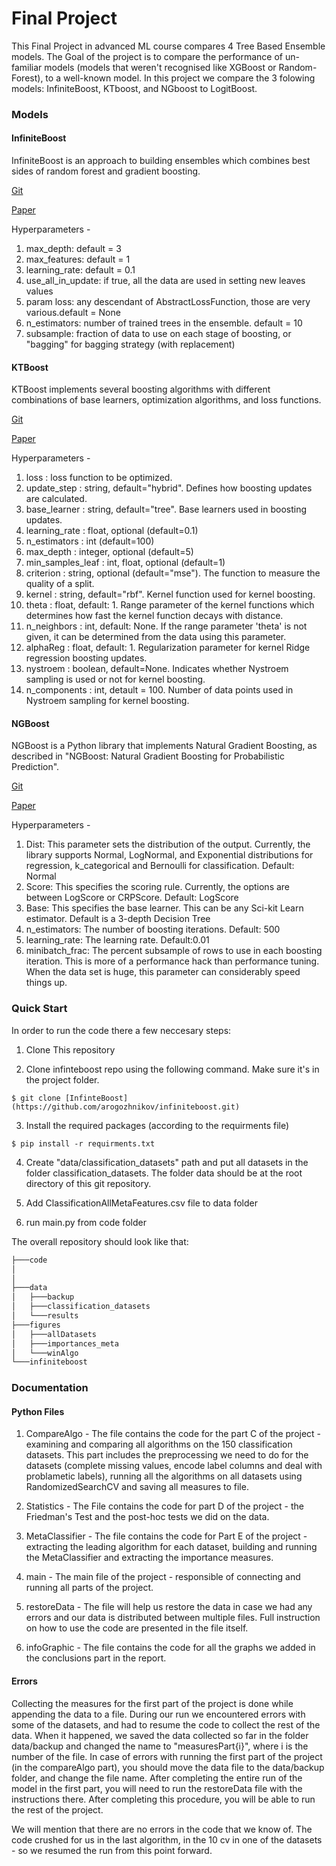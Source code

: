 # Final Project 

This Final Project in advanced ML course compares 4 Tree Based Ensemble models. The Goal of the project is to compare the performance of un-familiar models (models that weren't recognised like XGBoost or Random-Forest), to a well-known model. 
In this project we compare the 3 folowing models: InfiniteBoost, KTboost, and NGboost to LogitBoost. 

### Models
#### InfiniteBoost
InfiniteBoost is an approach to building ensembles which combines best sides of random forest and gradient boosting. 

[Git](https://github.com/arogozhnikov/infiniteboost)

[Paper](https://arxiv.org/abs/1706.01109)

Hyperparameters - 
1. max_depth: default = 3
2. max_features: default = 1
3. learning_rate: default = 0.1
4. use_all_in_update: if true, all the data are used in setting new leaves values
5. param loss: any descendant of AbstractLossFunction, those are very various.default = None
6. n_estimators: number of trained trees in the ensemble. default = 10
7. subsample: fraction of data to use on each stage of boosting, or "bagging" for bagging strategy (with replacement)

#### KTBoost
KTBoost implements several boosting algorithms with different combinations of base learners, optimization algorithms, and loss functions.

[Git](https://github.com/fabsig/KTBoost)

[Paper](https://arxiv.org/abs/1902.03999)

Hyperparameters - 
1. loss : loss function to be optimized.
2. update_step : string, default="hybrid". Defines how boosting updates are calculated. 
3. base_learner : string, default="tree". Base learners used in boosting updates. 
4. learning_rate : float, optional (default=0.1)
5. n_estimators : int (default=100)
6. max_depth : integer, optional (default=5)
7. min_samples_leaf : int, float, optional (default=1)
8. criterion : string, optional (default="mse"). The function to measure the quality of a split.
9. kernel : string, default="rbf". Kernel function used for kernel boosting. 
10. theta : float, default: 1. Range parameter of the kernel functions which determines how fast the kernel function decays with distance.
11. n_neighbors : int, default: None. If the range parameter 'theta' is not given, it can be determined from the data using this parameter. 
12. alphaReg : float, default: 1. Regularization parameter for kernel Ridge regression boosting updates.
13. nystroem : boolean, default=None. Indicates whether Nystroem sampling is used or not for kernel boosting.
14. n_components : int, detault = 100. Number of data points used in Nystroem sampling for kernel boosting.

#### NGBoost
NGBoost is a Python library that implements Natural Gradient Boosting, as described in "NGBoost: Natural Gradient Boosting for Probabilistic Prediction". 

[Git](https://stanfordmlgroup.github.io/projects/ngboost/)

[Paper](https://arxiv.org/abs/1910.03225)

Hyperparameters - 
1. Dist: This parameter sets the distribution of the output. Currently, the library supports Normal, LogNormal, and Exponential distributions for regression, k_categorical and Bernoulli for classification. Default: Normal
2. Score: This specifies the scoring rule. Currently, the options are between LogScore or CRPScore. Default: LogScore
3. Base: This specifies the base learner. This can be any Sci-kit Learn estimator. Default is a 3-depth Decision Tree
4. n_estimators: The number of boosting iterations. Default: 500
5. learning_rate: The learning rate. Default:0.01
6. minibatch_frac: The percent subsample of rows to use in each boosting iteration. This is more of a performance hack than performance tuning. When the data set is huge, this parameter can considerably speed things up.

### Quick Start
In order to run the code there a few neccesary steps: 

1. Clone This repository

2. Clone infinteboost repo using the following command. Make sure it's in the project folder. 

`$ git clone [InfinteBoost](https://github.com/arogozhnikov/infiniteboost.git)` 

3. Install the required packages (according to the requirments file)

`$ pip install -r requirments.txt` 

4. Create "data/classification_datasets" path and put all datasets in the folder classification_datasets. The folder data should be at the root directory of this git repository.

5. Add ClassificationAllMetaFeatures.csv file to data folder

6. run main.py from code folder

The overall repository should look like that:

```bash
├───code
│  
│  
├───data
│   ├───backup
│   ├───classification_datasets
│   └───results
├───figures
│   ├───allDatasets
│   ├───importances_meta
│   └───winAlgo
└───infiniteboost

```
### Documentation
#### Python Files 

1. CompareAlgo - The file contains the code for the part C of the project - examining and comparing all algorithms on the 150 classification datasets. This part includes the preprocessing we need to do for the datasets (complete missing values, encode label columns and deal with problametic labels), running all the algorithms on all datasets using RandomizedSearchCV and saving all measures to file. 

2. Statistics - The File contains the code for part D of the project - the Friedman's Test and the post-hoc tests we did on the data. 

3. MetaClassifier - The file contains the code for Part E of the project - extracting the leading algorithm for each dataset, building and running the MetaClassifier and extracting the importance measures. 

4. main - The main file of the project - responsible of connecting and running all parts of the project. 

5. restoreData - The file will help us restore the data in case we had any errors and our data is distributed between multiple files. Full instruction on how to use the code are presented in the file itself. 

6. infoGraphic - The file contains the code for all the graphs we added in the conclusions part in the report. 

#### Errors 

Collecting the measures for the first part of the project is done while appending the data to a file. During our run we encountered errors with some of the datasets, and had to resume the code to collect the rest of the data. When it happened, we saved the data collected so far in the folder data/backup and changed the name to "measuresPart{i}", where i is the number of the file. 
In case of errors with running the first part of the project (in the compareAlgo part), you should move the data file to the data/backup folder, and change the file name. After completing the entire run of the model in the first part, you will need to run the restoreData file with the instructions there. After completing this procedure, you will be able to run the rest of the project. 

We will mention that there are no errors in the code that we know of. The code crushed for us in the last algorithm, in the 10 cv in one of the datasets - so we resumed the run from this point forward. 
